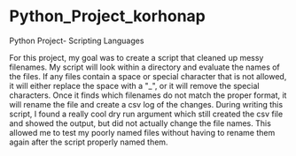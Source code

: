 # Python_Project_korhonap
Python Project- Scripting Languages

For this project, my goal was to create a script that cleaned up messy filenames. My script will look within a directory and evaluate the names of the files. If any files contain a space or special character that is not allowed, it will either replace the space with a "_", or it will remove the special characters. Once it finds which filenames do not match the proper format, it will rename the file and create a csv log of the changes. During writing this script, I found a really cool dry run argument which still created the csv file and showed the output, but did not actually change the file names. This allowed me to test my poorly named files without having to rename them again after the script properly named them.
